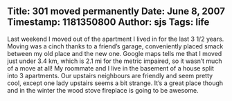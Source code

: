 Title: 301 moved permanently
Date: June 8, 2007
Timestamp: 1181350800
Author: sjs
Tags: life
----

<p>Last weekend I moved out of the apartment I lived in for the last 3 1/2 years. Moving was a cinch thanks to a friend’s garage, conveniently placed smack between my old place and the new one. Google maps tells me that I moved just under 3.4 km, which is 2.1 mi for the metric impaired, so it wasn’t much of a move at all! My roommate and I live in the basement of a house split into 3 apartments. Our upstairs neighbours are friendly and seem pretty cool, except one lady upstairs seems a bit strange. It’s a great place though and in the winter the wood stove fireplace is going to be awesome.</p>
